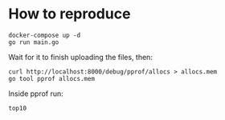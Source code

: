 # How to reproduce

```
docker-compose up -d
go run main.go
```

Wait for it to finish uploading the files, then:

```
curl http://localhost:8000/debug/pprof/allocs > allocs.mem
go tool pprof allocs.mem
```

Inside pprof run:

```
top10
```
